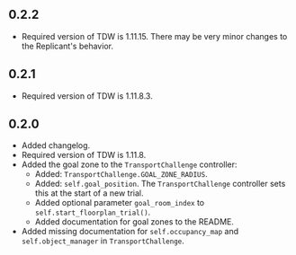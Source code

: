 ## 0.2.2

- Required version of TDW is 1.11.15. There may be very minor changes to the Replicant's behavior.

## 0.2.1

- Required version of TDW is 1.11.8.3.

## 0.2.0

- Added changelog.
- Required version of TDW is 1.11.8.
- Added the goal zone to the `TransportChallenge` controller:
  - Added: `TransportChallenge.GOAL_ZONE_RADIUS`.
  - Added: `self.goal_position`. The `TransportChallenge` controller sets this at the start of a new trial.
  - Added optional parameter `goal_room_index` to `self.start_floorplan_trial()`.
  - Added documentation for goal zones to the README.
- Added missing documentation for `self.occupancy_map` and `self.object_manager` in `TransportChallenge`.